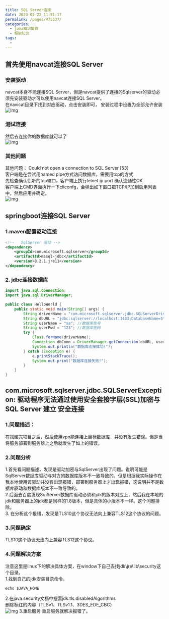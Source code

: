 ```yaml
---
title: SQL Server连接
date: 2023-02-22 11:51:17
permalink: /pages/475337/
categories:
  - java知识集锦
  - 框架知识
tags:
  - 
---
```

## 首先使用navcat连接SQL Server
 
### 安装驱动
navcat本身不能连接SQL Server，但是navcat提供了连接的Sqlserver的驱动必须先安装驱动才可以使用navcat连接SQL Server。\
在navicat目录下找到对应驱动，点击安装即可， 安装过程中设置为全部允许安装
![img](../../.vuepress/my_blog/img/blog/20181024155633447.png)

### 测试连接
然后去连接你的数据库就可以了\
![img](../../.vuepress/my_blog/img/blog/Snipaste_2023-02-22_11-58-25.png)

### 其他问题
其他问题： Could not open a connection to SQL Server [53]\
客户端是在尝试用named pipe方式访问数据库，需要用tcp的方式\
先检查确认侦听的tcp端口，客户端上执行telnet ip port 确认连通性OK\
客户端上CMD界面执行一下cliconfg，会弹出如下窗口把TCP/IP加到启用列表中，然后应用并确定。\
![img](../../.vuepress/my_blog/img/blog/20210311112106630.png)

## springboot连接SQL Server


### 1.maven配置驱动连接
```xml
<!--   SqlServer 驱动 -->
<dependency>
    <groupId>com.microsoft.sqlserver</groupId>
    <artifactId>mssql-jdbc</artifactId>
    <version>8.2.1.jre11</version>
</dependency>
```
### 2. jdbc连接数据库
```java
import java.sql.Connection;
import java.sql.DriverManager;

public class HelloWorld {
    public static void main(String[] args) {
        String driverName = "com.microsoft.sqlserver.jdbc.SQLServerDriver";
        String dbURL = "jdbc:sqlserver://localhost:1433;DatabaseName=Student";//数据库名称
        String userName = "sa"; //数据库账号
        String userPwd = "123"; //数据库密码
        try {
            Class.forName(driverName);
            Connection dbConn = DriverManager.getConnection(dbURL, userName, userPwd);
            System.out.println("数据库连接成功!");
        } catch (Exception e) {
            e.printStackTrace();
            System.out.print("数据库连接失败!");
        }
    }
}
```

## com.microsoft.sqlserver.jdbc.SQLServerException: 驱动程序无法通过使用安全套接字层(SSL)加密与 SQL Server 建立 安全连接

### 1.问题描述：
在搭建完项目之后，然后使用vpn能连接上目标数据库，并没有发生错误。但是当将服务部署到服务器上之后就发生了如上的错误。
### 2.问题分析
1.首先看问题描述，发现是驱动加密与SqlServer出现了问题。说明可能是SqlServer数据库驱动与对方的数据库版本不一致导致的。但是根据我实际操作在我本地使用该驱动并没有出现报错，部署到服务器上才出现报错，这说明并不是数据库驱动和数据库版本不一致导致的。\
2.后面去百度发现SqlServer数据库驱动必须和jdk的版本对应上，然后我在本地的jdk和服务器上的jdk都是同样的1.8版本，但是具体的小版本不一样。这个问题排除。\
3. 在分析这个报错，发现是TLS10这个协议无法向上兼容TLS12这个协议的问题。
### 3.问题确定
TLS10这个协议无法向上兼容TLS12这个协议。
### 4.问题解决方案
注意这里是linux下的解决具体方案，在window下自己去找jdk\\jre\\lib\\security这个目录。\
1.找到自己的jdk安装目录命令。
```shell
echo $JAVA_HOME
```
2.在java.security文档中搜索jdk.tls.disabledAlgorithms\
删除标红的内容（TLSv1、TLSv1.1、3DES_EDE_CBC）\
![img](../../.vuepress/my_blog/img/blog/Snipaste_2023-02-22_14-14-31.png)
3.重启服务
重启服务就解决报错了。